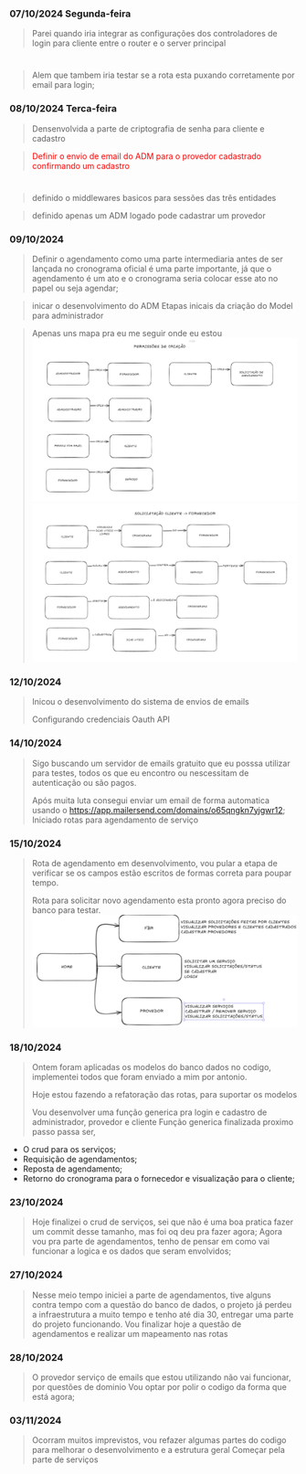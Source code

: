 ### 07/10/2024 Segunda-feira
>
> Parei quando iria integrar as configurações dos controladores de login para cliente entre o router e o server principal
>
#
>
> Alem que tambem iria testar se a rota esta puxando corretamente por email para login;

### 08/10/2024 Terca-feira
>
> Densenvolvida a parte de criptografia de senha para cliente e cadastro

><div style="color:red">Definir o envio de email do ADM para o provedor cadastrado confirmando um cadastro<div>
>
#
>
> definido o middlewares basicos para sessões das três entidades

> definido apenas um ADM logado pode cadastrar um provedor

### 09/10/2024
>
>Definir o agendamento como uma parte intermediaria antes de ser lançada no cronograma oficial é uma parte importante, já que o agendamento é um ato e o cronograma seria colocar esse ato no papel ou seja agendar;

> inicar o desenvolvimento do ADM
> Etapas inicais da criação do Model para administrador

> Apenas uns mapa pra eu me seguir onde eu estou
![permissão de criação](Diario%20de%20desenvolvimento/permissoes%20de%20criacao.png)
![solicitação cliente fornecedor](Diario%20de%20desenvolvimento/Soliciatacao%20cliente%20forncedor.png)

### 12/10/2024
>
>Inicou o desenvolvimento do sistema de envios de emails
>
>Configurando credenciais Oauth API

### 14/10/2024
>
>Sigo buscando um servidor de emails gratuito que eu posssa utilizar para testes, todos os que eu encontro ou nescessitam de autenticação ou são pagos.
>
>Após muita luta consegui enviar um email de forma automatica usando o <https://app.mailersend.com/domains/o65qngkn7yjgwr12>;
>Iniciado rotas para agendamento de serviço
>
### 15/10/2024
>
>Rota de agendamento em desenvolvimento, vou pular a etapa de verificar se os campos estão escritos de formas correta para poupar tempo.
>
>Rota para solicitar novo agendamento esta pronto agora preciso do banco para testar.
![Fluxo para telas](Diario%20de%20desenvolvimento/Fluxo%20de%20telas.png)

### 18/10/2024
>
>Ontem foram aplicadas os modelos do banco dados no codigo, implementei todos que foram enviado a mim por antonio.
>
>Hoje estou fazendo a refatoração das rotas, para suportar os modelos
>
>Vou desenvolver uma função generica pra login e cadastro de administrador, provedor e cliente
>Função generica finalizada proximo passo passa ser,

- O crud para os serviços;
- Requisição de agendamentos;
- Reposta de agendamento;
- Retorno do cronograma para o fornecedor e visualização para o cliente;

### 23/10/2024
>
>Hoje finalizei o crud de serviços, sei que não é uma boa pratica fazer um commit desse tamanho, mas foi oq deu pra fazer agora;
>Agora vou pra parte de agendamentos, tenho de pensar em como vai funcionar a logica e os dados que seram envolvidos;

### 27/10/2024
>
>Nesse meio tempo iniciei a parte de agendamentos, tive alguns contra tempo com a questão do banco de dados, o projeto já perdeu a infraestrutura a muito tempo e tenho até dia 30, entregar uma parte do projeto funcionando.
>Vou finalizar hoje a questão de agendamentos e realizar um mapeamento nas rotas

### 28/10/2024
>
>O provedor serviço de emails que estou utilizando não vai funcionar, por questões de dominio
>Vou optar por polir o codigo da forma que está agora;

### 03/11/2024
>
>Ocorram muitos imprevistos, vou refazer algumas partes do codigo para melhorar o desenvolvimento e a estrutura geral
>Começar pela parte de serviços
